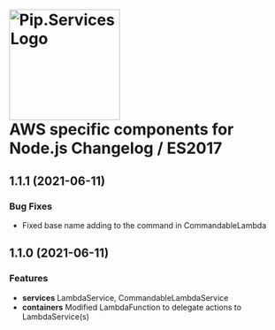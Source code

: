 # <img src="https://uploads-ssl.webflow.com/5ea5d3315186cf5ec60c3ee4/5edf1c94ce4c859f2b188094_logo.svg" alt="Pip.Services Logo" width="200"> <br/> AWS specific components for Node.js Changelog / ES2017

## <a name="1.1.1"></a> 1.1.1 (2021-06-11)

### Bug Fixes
* Fixed base name adding to the command in CommandableLambda

## <a name="1.1.0"></a> 1.1.0 (2021-06-11)

### Features
* **services** LambdaService, CommandableLambdaService
* **containers** Modified LambdaFunction to delegate actions to LambdaService(s)